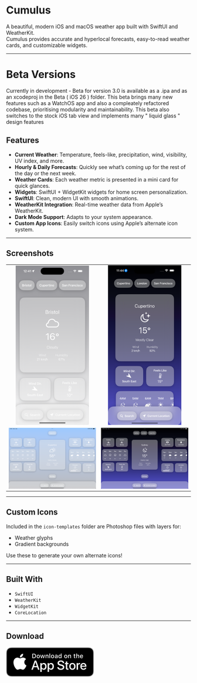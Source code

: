 # Cumulus

A beautiful, modern iOS and macOS weather app built with SwiftUI and WeatherKit.  
Cumulus provides accurate and hyperlocal forecasts, easy-to-read weather cards, and customizable widgets.

---

# Beta Versions

Currently in development - Beta for version 3.0 is available as a .ipa and as an xcodeproj in the Beta ( iOS 26 ) folder. This beta brings many new features such as a WatchOS app and also a compleately refactored codebase, prioritising modularity and maintainability. This beta also switches to the stock iOS tab view and implements many " liquid glass " design features

## Features

- **Current Weather**: Temperature, feels-like, precipitation, wind, visibility, UV index, and more.
- **Hourly & Daily Forecasts**: Quickly see what’s coming up for the rest of the day or the next week.
- **Weather Cards**: Each weather metric is presented in a mini card for quick glances.
- **Widgets**: SwiftUI + WidgetKit widgets for home screen personalization.
- **SwiftUI**: Clean, modern UI with smooth animations.
- **WeatherKit Integration**: Real-time weather data from Apple’s WeatherKit.
- **Dark Mode Support**: Adapts to your system appearance.
- **Custom App Icons**: Easily switch icons using Apple’s alternate icon system.

---

## Screenshots

<table>
  <tr>
    <td align="center"><img src="screenshots/bristol.png" width="200"></td>
    <td align="center"><img src="screenshots/california.png" width="200"></td>
  </tr>
  <tr>
    <td align="center"><img src="screenshots/California-ipad.png" width="320"></td>
    <td align="center"><img src="screenshots/sydney-ipad.png" width="320"></td>
  </tr>
</table>

---

## Custom Icons

Included in the `icon-templates` folder are Photoshop files with layers for:
- Weather glyphs
- Gradient backgrounds

Use these to generate your own alternate icons!

---

## Built With

- `SwiftUI`
- `WeatherKit`
- `WidgetKit`
- `CoreLocation`

---

## Download

[![Download on the App Store](screenshots/Download_on_the_App_Store_Badge_US-UK_RGB_blk_092917.svg)](https://apps.apple.com/gb/app/cumulus/id6742735497)


